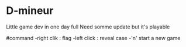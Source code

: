 # D-mineur
Little game dev in one day full
Need somme update but it's playable

#command
-right clik : flag
-left click : reveal case
-'n' start a new game
